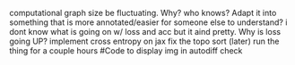 computational graph size be fluctuating. Why? who knows?
Adapt it into something that is more annotated/easier for someone else to understand?
i dont know what is going on w/ loss and acc but it aind pretty. Why is loss going UP?
implement cross entropy on jax
fix the topo sort (later)
run the thing for a couple hours
#Code to display img in autodiff check